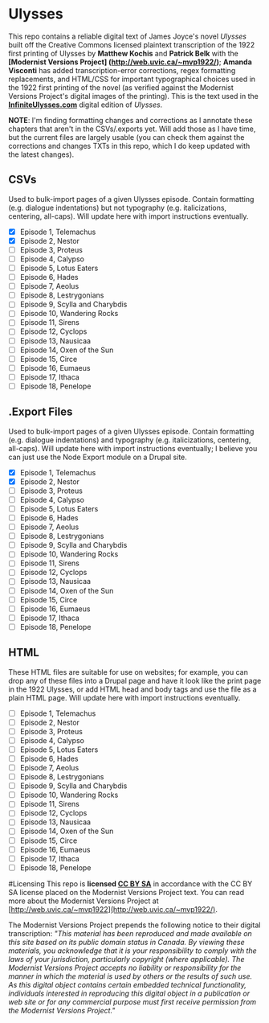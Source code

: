 Ulysses
=======

This repo contains a reliable digital text of James Joyce's novel *Ulysses* built off the Creative Commons licensed plaintext transcription of the 1922 first printing of Ulysses by **Matthew Kochis** and **Patrick Belk** with the **[Modernist Versions Project] (http://web.uvic.ca/~mvp1922/)**; **Amanda Visconti** has added transcription-error corrections, regex formatting replacements, and HTML/CSS for important typographical choices used in the 1922 first printing of the novel (as verified against the Modernist Versions Project's digital images of the printing). This is the text used in the **[InfiniteUlysses.com](http://www.InfiniteUlysses.com)** digital edition of *Ulysses*.

**NOTE**: I'm finding formatting changes and corrections as I annotate these chapters that aren't in the CSVs/.exports yet. Will add those as I have time, but the current files are largely usable (you can check them against the corrections and changes TXTs in this repo, which I do keep updated with the latest changes).

## CSVs
Used to bulk-import pages of a given Ulysses episode. Contain formatting (e.g. dialogue indentations) but not typography (e.g. italicizations, centering, all-caps). Will update here with import instructions eventually.
- [x] Episode 1, Telemachus
- [x] Episode 2, Nestor
- [ ] Episode 3, Proteus
- [ ] Episode 4, Calypso
- [ ] Episode 5, Lotus Eaters
- [ ] Episode 6, Hades
- [ ] Episode 7, Aeolus
- [ ] Episode 8, Lestrygonians
- [ ] Episode 9, Scylla and Charybdis
- [ ] Episode 10, Wandering Rocks
- [ ] Episode 11, Sirens
- [ ] Episode 12, Cyclops
- [ ] Episode 13, Nausicaa
- [ ] Episode 14, Oxen of the Sun
- [ ] Episode 15, Circe
- [ ] Episode 16, Eumaeus
- [ ] Episode 17, Ithaca
- [ ] Episode 18, Penelope

## .Export Files
Used to bulk-import pages of a given Ulysses episode. Contain formatting (e.g. dialogue indentations) and typography (e.g. italicizations, centering, all-caps). Will update here with import instructions eventually; I believe you can just use the Node Export module on a Drupal site.
- [x] Episode 1, Telemachus
- [x] Episode 2, Nestor
- [ ] Episode 3, Proteus
- [ ] Episode 4, Calypso
- [ ] Episode 5, Lotus Eaters
- [ ] Episode 6, Hades
- [ ] Episode 7, Aeolus
- [ ] Episode 8, Lestrygonians
- [ ] Episode 9, Scylla and Charybdis
- [ ] Episode 10, Wandering Rocks
- [ ] Episode 11, Sirens
- [ ] Episode 12, Cyclops
- [ ] Episode 13, Nausicaa
- [ ] Episode 14, Oxen of the Sun
- [ ] Episode 15, Circe
- [ ] Episode 16, Eumaeus
- [ ] Episode 17, Ithaca
- [ ] Episode 18, Penelope

## HTML
These HTML files are suitable for use on websites; for example, you can drop any of these files into a Drupal page and have it look like the print page in the 1922 Ulysses, or add HTML head and body tags and use the file as a plain HTML page. Will update here with import instructions eventually.
- [ ] Episode 1, Telemachus
- [ ] Episode 2, Nestor
- [ ] Episode 3, Proteus
- [ ] Episode 4, Calypso
- [ ] Episode 5, Lotus Eaters
- [ ] Episode 6, Hades
- [ ] Episode 7, Aeolus
- [ ] Episode 8, Lestrygonians
- [ ] Episode 9, Scylla and Charybdis
- [ ] Episode 10, Wandering Rocks
- [ ] Episode 11, Sirens
- [ ] Episode 12, Cyclops
- [ ] Episode 13, Nausicaa
- [ ] Episode 14, Oxen of the Sun
- [ ] Episode 15, Circe
- [ ] Episode 16, Eumaeus
- [ ] Episode 17, Ithaca
- [ ] Episode 18, Penelope

#Licensing
This repo is **licensed [CC BY SA](https://creativecommons.org/licenses/by-nc-sa/3.0/)** in accordance with the CC BY SA license placed on the Modernist Versions Project text. You can read more about the Modernist Versions Project at [http://web.uvic.ca/~mvp1922](http://web.uvic.ca/~mvp1922/). 

The Modernist Versions Project prepends the following notice to their digital transcription:
*"This material has been reproduced and made available on this site based on its public domain status in Canada. By viewing these materials, you acknowledge that it is your responsibility to comply with the laws of your jurisdiction, particularly copyright (where applicable). The Modernist Versions Project accepts no liability or responsibility for the manner in which the material is used by others or the results of such use. As this digital object contains certain embedded technical functionality, individuals interested in reproducing this digital object in a publication or web site or for any commercial purpose must first receive permission from the Modernist Versions Project."*
